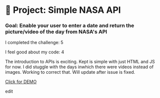 # 🚀 Project: Simple NASA API

### Goal: Enable your user to enter a date and return the picture/video of the day from NASA's API

I completed the challenge: 5

I feel good about my code: 4

The introduction to APIs is exciting. Kept is simple with just HTML and JS for now. I did stuggle with the days inwhich there were videos instead of images. Working to correct that. Will update after issue is fixed.

<a href="https://nasa-api-daphnyemily.netlify.app/">Click for DEMO</a>

edit
